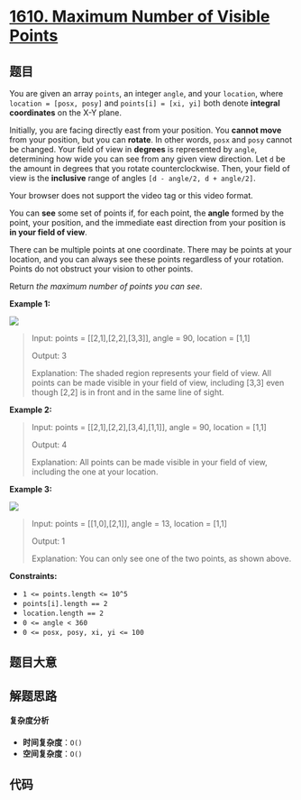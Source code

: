 # [1610. Maximum Number of Visible Points](https://leetcode.com/problems/maximum-number-of-visible-points/)

## 题目

You are given an array `points`, an integer `angle`, and your `location`,
where `location = [posx, posy]` and `points[i] = [xi, yi]` both denote
**integral coordinates** on the X-Y plane.

Initially, you are facing directly east from your position. You **cannot
move** from your position, but you can **rotate**. In other words, `posx` and
`posy` cannot be changed. Your field of view in **degrees** is represented by
`angle`, determining how wide you can see from any given view direction. Let
`d` be the amount in degrees that you rotate counterclockwise. Then, your
field of view is the **inclusive** range of angles `[d - angle/2, d +
angle/2]`.

Your browser does not support the video tag or this video format.

You can **see** some set of points if, for each point, the **angle** formed by
the point, your position, and the immediate east direction from your position
is **in your field of view**.

There can be multiple points at one coordinate. There may be points at your
location, and you can always see these points regardless of your rotation.
Points do not obstruct your vision to other points.

Return _the maximum number of points you can see_.

**Example 1:**

![](https://assets.leetcode.com/uploads/2020/09/30/89a07e9b-00ab-4967-976a-c723b2aa8656.png)

> Input: points = [[2,1],[2,2],[3,3]], angle = 90, location = [1,1]
>
> Output: 3
>
> Explanation: The shaded region represents your field of view. All points can be made visible in your field of view, including [3,3] even though [2,2] is in front and in the same line of sight.

**Example 2:**

> Input: points = [[2,1],[2,2],[3,4],[1,1]], angle = 90, location = [1,1]
>
> Output: 4
>
> Explanation: All points can be made visible in your field of view, including the one at your location.

**Example 3:**

![](https://assets.leetcode.com/uploads/2020/09/30/5010bfd3-86e6-465f-ac64-e9df941d2e49.png)

> Input: points = [[1,0],[2,1]], angle = 13, location = [1,1]
>
> Output: 1
>
> Explanation: You can only see one of the two points, as shown above.

**Constraints:**

- `1 <= points.length <= 10^5`
- `points[i].length == 2`
- `location.length == 2`
- `0 <= angle < 360`
- `0 <= posx, posy, xi, yi <= 100`

## 题目大意

## 解题思路

#### 复杂度分析

- **时间复杂度**：`O()`
- **空间复杂度**：`O()`

## 代码

```javascript

```

